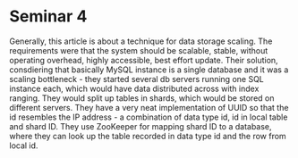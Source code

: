 # Seminar 4

Generally, this article is about a technique for data storage scaling. The requirements were that the system should be scalable, stable, without operating overhead, highly accessible, best effort update. Their solution, consdiering that basically MySQL instance is a single database and it was a scaling bottleneck - they started several db servers running one SQL instance each, which would have data distributed across with index ranging. They would split up tables in shards, which would be stored on different servers. They have a very neat implementation of UUID so that the id resembles the IP address - a combination of data type id, id in local table and shard ID. They use ZooKeeper for mapping shard ID to a database, where they can look up the table recorded in data type id and the row from local id.